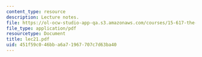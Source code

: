 ```yaml
---
content_type: resource
description: Lecture notes.
file: https://ol-ocw-studio-app-qa.s3.amazonaws.com/courses/15-617-the-law-of-corporate-finance-and-financial-markets-spring-2004/451f59c046bba6a71967707c7d63ba40_lec21.pdf
file_type: application/pdf
resourcetype: Document
title: lec21.pdf
uid: 451f59c0-46bb-a6a7-1967-707c7d63ba40
---
```

